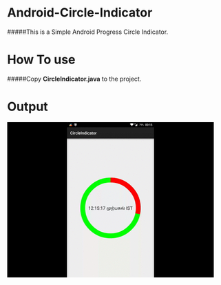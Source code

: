 # **Android-Circle-Indicator**
#####This is a Simple Android Progress Circle Indicator.

# **How To use**
#####Copy **CircleIndicator.java** to the project.

# **Output**
![alt tag](https://github.com/maheswaranapk/Android-Circle-Indicator/blob/master/sample/CircleindicatorSample.gif)

